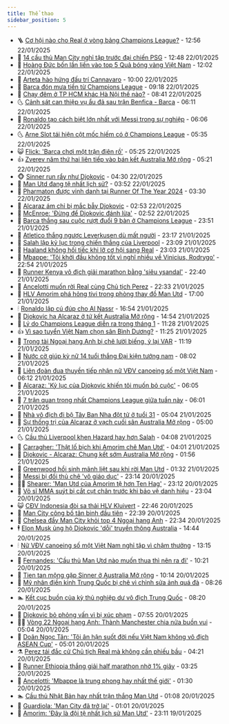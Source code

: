 ```yaml
---
title: Thể thao
sidebar_position: 5
---
```


<!-- vnexpress-the-thao:START -->
- 🪜 [Cơ hội nào cho Real ở vòng bảng Champions League?](https://vnexpress.net/co-hoi-nao-cho-real-o-vong-bang-champions-league-4842127.html) - 12:56 22/01/2025
- 🦩 [14 cầu thủ Man City nghỉ tập trước đại chiến PSG](https://vnexpress.net/14-cau-thu-man-city-nghi-tap-truoc-dai-chien-psg-4842155.html) - 12:48 22/01/2025
- 🧰 [Hoàng Đức bốn lần liền vào top 5 Quả bóng vàng Việt Nam](https://vnexpress.net/hoang-duc-bon-lan-lien-vao-top-5-qua-bong-vang-viet-nam-4842181.html) - 12:02 22/01/2025
- 🤗 [Arteta hào hứng đấu trí Cannavaro](https://vnexpress.net/arteta-hao-hung-dau-tri-cannavaro-4841797.html) - 10:00 22/01/2025
- 🥳 [Barca đón mưa tiền từ Champions League](https://vnexpress.net/barca-don-mua-tien-tu-champions-league-4842059.html) - 09:18 22/01/2025
- 🦣 [Chạy đêm ở TP HCM khác Hà Nội thế nào?](https://vnexpress.net/chay-dem-o-tp-hcm-khac-ha-noi-the-nao-4842057.html) - 08:41 22/01/2025
- 🌜 [Cảnh sát can thiệp vụ ẩu đả sau trận Benfica - Barca](https://vnexpress.net/canh-sat-can-thiep-vu-au-da-sau-tran-benfica-barca-4841937.html) - 06:11 22/01/2025
- 🫶 [Ronaldo tạo cách biệt lớn nhất với Messi trong sự nghiệp](https://vnexpress.net/ronaldo-tao-cach-biet-lon-nhat-voi-messi-trong-su-nghiep-4842009.html) - 06:06 22/01/2025
- 🌜 [Arne Slot tái hiện cột mốc hiếm có ở Champions League](https://vnexpress.net/arne-slot-tai-hien-cot-moc-hiem-co-o-champions-league-4841958.html) - 05:35 22/01/2025
- 😺 [Flick: &#39;Barca chơi một trận điên rồ&#39;](https://vnexpress.net/flick-barca-choi-mot-tran-dien-ro-4841914.html) - 05:25 22/01/2025
- 👍 [Zverev năm thứ hai liên tiếp vào bán kết Australia Mở rộng](https://vnexpress.net/zverev-nam-thu-hai-lien-tiep-vao-ban-ket-australia-mo-rong-4842006.html) - 05:21 22/01/2025
- 🐵 [Sinner run rẩy như Djokovic](https://vnexpress.net/sinner-run-ray-nhu-djokovic-4841918.html) - 04:30 22/01/2025
- 💫 [Man Utd đang tệ nhất lịch sử?](https://vnexpress.net/man-utd-dang-te-nhat-lich-su-4841745.html) - 03:52 22/01/2025
- 🦆 [Pharmaton được vinh danh tại Runner Of The Year 2024](https://vnexpress.net/pharmaton-duoc-vinh-danh-tai-runner-of-the-year-2024-4838743.html) - 03:30 22/01/2025
- 🙉 [Alcaraz ám chỉ bị mắc bẫy Djokovic](https://vnexpress.net/alcaraz-am-chi-bi-mac-bay-djokovic-4841901.html) - 02:53 22/01/2025
- 📝 [McEnroe: &#39;Đừng để Djokovic đánh lừa&#39;](https://vnexpress.net/mcenroe-dung-de-djokovic-danh-lua-4841912.html) - 02:52 22/01/2025
- 💯 [Barca thắng sau cuộc rượt đuổi 9 bàn ở Champions League](https://vnexpress.net/barca-thang-sau-cuoc-ruot-duoi-9-ban-o-champions-league-4841790.html) - 23:51 21/01/2025
- 🌈 [Atletico thắng ngược Leverkusen dù mất người](https://vnexpress.net/atletico-thang-nguoc-leverkusen-du-mat-nguoi-4841796.html) - 23:17 21/01/2025
- 🦩 [Salah lập kỷ lục trong chiến thắng của Liverpool](https://vnexpress.net/salah-lap-ky-luc-trong-chien-thang-cua-liverpool-4841795.html) - 23:09 21/01/2025
- 🐲 [Haaland không hối tiếc khi lỡ cơ hội sang Real](https://vnexpress.net/haaland-khong-hoi-tiec-khi-lo-co-hoi-sang-real-4841788.html) - 23:03 21/01/2025
- 🌁 [Mbappe: &#39;Tôi khởi đầu không tốt vì nghĩ nhiều về Vinicius, Rodrygo&#39;](https://vnexpress.net/mbappe-toi-khoi-dau-khong-tot-vi-nghi-nhieu-ve-vinicius-rodrygo-4841787.html) - 22:54 21/01/2025
- 💯 [Runner Kenya vô địch giải marathon bằng &#39;siêu ysandal&#39;](https://vnexpress.net/runner-kenya-vo-dich-giai-marathon-bang-sieu-ysandal-4841758.html) - 22:40 21/01/2025
- 🌝 [Ancelotti muốn rời Real cùng Chủ tịch Perez](https://vnexpress.net/ancelotti-muon-roi-real-cung-chu-tich-perez-4841786.html) - 22:33 21/01/2025
- 🤖 [HLV Amorim phá hỏng tivi trong phòng thay đồ Man Utd](https://vnexpress.net/hlv-amorim-pha-hong-tivi-trong-phong-thay-do-man-utd-4841749.html) - 17:00 21/01/2025
- 🕯 [Ronaldo lập cú đúp cho Al Nassr](https://vnexpress.net/ronaldo-lap-cu-dup-cho-al-nassr-4841774.html) - 16:54 21/01/2025
- 🧰 [Djokovic hạ Alcaraz ở tứ kết Australia Mở rộng](https://vnexpress.net/djokovic-ha-alcaraz-o-tu-ket-australia-mo-rong-4841756.html) - 14:54 21/01/2025
- 🥳 [Lý do Champions League diễn ra trong tháng 1](https://vnexpress.net/ly-do-champions-league-dien-ra-trong-thang-1-4841652.html) - 11:28 21/01/2025
- 👍 [Vì sao tuyển Việt Nam chọn sân Bình Dương?](https://vnexpress.net/vi-sao-tuyen-viet-nam-chon-san-binh-duong-4841721.html) - 11:25 21/01/2025
- 💪 [Trọng tài Ngoại hạng Anh bị chê lười biếng, ỷ lại VAR](https://vnexpress.net/trong-tai-ngoai-hang-anh-bi-che-luoi-bieng-y-lai-var-4841703.html) - 11:19 21/01/2025
- 👹 [Nước cờ giúp kỳ nữ 14 tuổi thắng Đại kiện tướng nam](https://vnexpress.net/nuoc-co-giup-ky-nu-14-tuoi-thang-dai-kien-tuong-nam-4841565.html) - 08:02 21/01/2025
- 🧰 [Liên đoàn đua thuyền tiếp nhận nữ VĐV canoeing số một Việt Nam](https://vnexpress.net/lien-doan-dua-thuyen-tiep-nhan-nu-vdv-canoeing-so-mot-viet-nam-4841537.html) - 06:12 21/01/2025
- 🚀 [Alcaraz: &#39;Kỷ lục của Djokovic khiến tôi muốn bỏ cuộc&#39;](https://vnexpress.net/alcaraz-ky-luc-cua-djokovic-khien-toi-muon-bo-cuoc-4841547.html) - 06:05 21/01/2025
- 🎃 [7 trận quan trọng nhất Champions League giữa tuần này](https://vnexpress.net/7-tran-quan-trong-nhat-champions-league-giua-tuan-nay-4841386.html) - 06:01 21/01/2025
- 🧰 [Nhà vô địch đi bộ Tây Ban Nha đột tử ở tuổi 31](https://vnexpress.net/nha-vo-dich-di-bo-tay-ban-nha-dot-tu-o-tuoi-31-4841513.html) - 05:04 21/01/2025
- 👀 [Sự thống trị của Alcaraz ở vạch cuối sân Australia Mở rộng](https://vnexpress.net/su-thong-tri-cua-alcaraz-o-vach-cuoi-san-australia-mo-rong-4841390.html) - 05:00 21/01/2025
- 🌜 [Cầu thủ Liverpool khen Hazard hay hơn Salah](https://vnexpress.net/cau-thu-liverpool-khen-hazard-hay-hon-salah-4841483.html) - 04:08 21/01/2025
- 🫶 [Carragher: &#39;Thật lố bịch khi Amorim chê Man Utd&#39;](https://vnexpress.net/carragher-that-lo-bich-khi-amorim-che-man-utd-4841329.html) - 04:01 21/01/2025
- 🦄 [Djokovic - Alcaraz: Chung kết sớm Australia Mở rộng](https://vnexpress.net/djokovic-alcaraz-chung-ket-som-australia-mo-rong-4841380.html) - 01:56 21/01/2025
- 🥳 [Greenwood hồi sinh mãnh liệt sau khi rời Man Utd](https://vnexpress.net/greenwood-hoi-sinh-manh-liet-sau-khi-roi-man-utd-4841344.html) - 01:32 21/01/2025
- 🐲 [Messi bị đối thủ chê &#39;vô giáo dục&#39;](https://vnexpress.net/messi-bi-doi-thu-che-vo-giao-duc-4841305.html) - 23:14 20/01/2025
- 🧑‍🏫 [Shearer: &#39;Man Utd của Amorim tệ hơn Ten Hag&#39;](https://vnexpress.net/shearer-man-utd-cua-amorim-te-hon-ten-hag-4841229.html) - 23:12 20/01/2025
- 🤔 [Võ sĩ MMA suýt bị cắt cụt chân trước khi bảo vệ danh hiệu](https://vnexpress.net/vo-si-mma-suyt-bi-cat-cut-chan-truoc-khi-bao-ve-danh-hieu-4841335.html) - 23:04 20/01/2025
- 😺 [CĐV Indonesia đòi sa thải HLV Kluivert](https://vnexpress.net/cdv-indonesia-doi-sa-thai-hlv-kluivert-4841297.html) - 22:46 20/01/2025
- 💪 [Man City công bố tân binh đầu tiên](https://vnexpress.net/man-city-cong-bo-tan-binh-dau-tien-4841327.html) - 22:39 20/01/2025
- 💼 [Chelsea đẩy Man City khỏi top 4 Ngoại hạng Anh](https://vnexpress.net/chelsea-day-man-city-khoi-top-4-ngoai-hang-anh-4841339.html) - 22:34 20/01/2025
- 🕴 [Elon Musk ủng hộ Djokovic &#39;dỗi&#39; truyền thông Australia](https://vnexpress.net/elon-musk-ung-ho-djokovic-doi-truyen-thong-australia-4841273.html) - 14:44 20/01/2025
- 🕯 [Nữ VĐV canoeing số một Việt Nam nghỉ tập vì chậm thưởng](https://vnexpress.net/nu-vdv-canoeing-so-mot-viet-nam-nghi-tap-vi-cham-thuong-4841268.html) - 13:15 20/01/2025
- 📝 [Fernandes: &#39;Cầu thủ Man Utd nào muốn thua thì nên ra đi&#39;](https://vnexpress.net/fernandes-cau-thu-man-utd-nao-muon-thua-thi-nen-ra-di-4841194.html) - 10:21 20/01/2025
- 🧐 [Tien tan mộng gặp Sinner ở Australia Mở rộng](https://vnexpress.net/tien-tan-mong-gap-sinner-o-australia-mo-rong-4841227.html) - 10:14 20/01/2025
- 🙉 [Mỹ nhân điền kinh Trung Quốc bị chê vì chỉnh sửa ảnh quá đà](https://vnexpress.net/my-nhan-dien-kinh-trung-quoc-bi-che-vi-chinh-sua-anh-qua-da-4841153.html) - 08:26 20/01/2025
- 🏊 [Kết cục buồn của kỳ thủ nghiệp dư vô địch Trung Quốc](https://vnexpress.net/ket-cuc-buon-cua-ky-thu-nghiep-du-vo-dich-trung-quoc-4840982.html) - 08:20 20/01/2025
- 🌊 [Djokovic bỏ phỏng vấn vì bị xúc phạm](https://vnexpress.net/djokovic-bo-phong-van-vi-bi-xuc-pham-4841127.html) - 07:55 20/01/2025
- 👨‍🏫 [Vòng 22 Ngoại hạng Anh: Thành Manchester chia nửa buồn vui](https://vnexpress.net/vong-22-ngoai-hang-anh-thanh-manchester-chia-nua-buon-vui-4840688.html) - 05:04 20/01/2025
- 🥷 [Doãn Ngọc Tân: &#39;Tôi ân hận suốt đời nếu Việt Nam không vô địch ASEAN Cup&#39;](https://vnexpress.net/doan-ngoc-tan-toi-an-han-suot-doi-neu-viet-nam-khong-vo-dich-asean-cup-vnepre-4840959.html) - 05:01 20/01/2025
- ⚗️ [Perez tái đắc cử Chủ tịch Real mà không cần phiếu bầu](https://vnexpress.net/perez-tai-dac-cu-chu-tich-real-ma-khong-can-phieu-bau-4840948.html) - 04:21 20/01/2025
- 🌮 [Runner Ethiopia thắng giải half marathon nhờ 1% giây](https://vnexpress.net/runner-ethiopia-thang-giai-half-marathon-nho-1-giay-4840938.html) - 03:25 20/01/2025
- 🤩 [Ancelotti: &#39;Mbappe là trung phong hay nhất thế giới&#39;](https://vnexpress.net/ancelotti-mbappe-la-trung-phong-hay-nhat-the-gioi-4840890.html) - 01:30 20/01/2025
- 🏊 [Cầu thủ Nhật Bản hay nhất trận thắng Man Utd](https://vnexpress.net/cau-thu-nhat-ban-hay-nhat-tran-thang-man-utd-4840882.html) - 01:08 20/01/2025
- 🐎 [Guardiola: &#39;Man City đã trở lại&#39;](https://vnexpress.net/guardiola-man-city-da-tro-lai-4840883.html) - 01:01 20/01/2025
- 💫 [Amorim: &#39;Đây là đội tệ nhất lịch sử Man Utd&#39;](https://vnexpress.net/amorim-day-la-doi-te-nhat-lich-su-man-utd-4840878.html) - 23:11 19/01/2025<!-- vnexpress-the-thao:END -->
